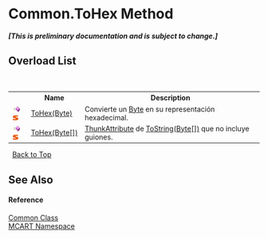 # Common.ToHex Method 
 _**\[This is preliminary documentation and is subject to change.\]**_


## Overload List
&nbsp;<table><tr><th></th><th>Name</th><th>Description</th></tr><tr><td>![Public method](media/pubmethod.gif "Public method")![Static member](media/static.gif "Static member")</td><td><a href="1a43dc13-7101-29b7-0e24-d4c99b9cca66">ToHex(Byte)</a></td><td>
Convierte un <a href="http://msdn2.microsoft.com/es-es/library/yyb1w04y" target="_blank">Byte</a> en su representación hexadecimal.</td></tr><tr><td>![Public method](media/pubmethod.gif "Public method")![Static member](media/static.gif "Static member")</td><td><a href="90edc452-17bf-06bd-dd80-d5a3c28aa669">ToHex(Byte[])</a></td><td><a href="3aeae38b-b2f8-1efb-428e-91efd509afd5">ThunkAttribute</a> de <a href="http://msdn2.microsoft.com/es-es/library/3a733s97" target="_blank">ToString(Byte[])</a> que no incluye guiones.</td></tr></table>&nbsp;
<a href="#common.tohex-method">Back to Top</a>

## See Also


#### Reference
<a href="2fd80ad6-3642-bb7d-ce7a-ef1284d6d716">Common Class</a><br /><a href="89e7854f-fe6f-d208-fb0c-b17953422852">MCART Namespace</a><br />